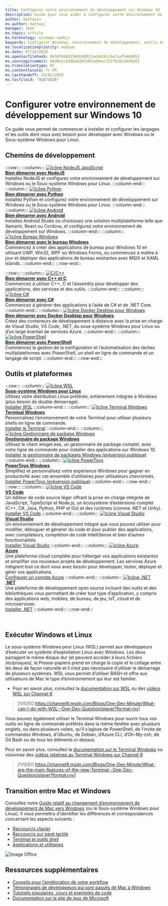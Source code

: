 ```yaml
---
title: Configurer votre environnement de développement sur Windows 10
description: Guide pour vous aider à configurer votre environnement de développement sur Windows et à installer vos outils et langages de code préférés. Que vous préfériez utiliser des commandes et des outils Python, NodeJS, VS Code, Git, Bash, Linux ou Android Studio, nous vous proposons de nouveaux outils efficaces tels que Terminal Windows et WSL.
author: mattwojo
ms.author: mattwoj
manager: jken
ms.topic: article
ms.technology: windows-nodejs
keywords: Configurer Windows, environnement de développement, outils de développement, chemins de développement, Microsoft, Windows, développeur, conseils, performances, WSL, terminal, NodeJS, Python
ms.localizationpriority: medium
ms.date: 07/24/2020
ms.openlocfilehash: 0b3df6b081504b98933ae5b261c6e7aaf5464953
ms.sourcegitcommit: b8d0e2c6186ab28fe07eddeec372fb2814bd4a55
ms.translationtype: HT
ms.contentlocale: fr-FR
ms.lasthandoff: 10/02/2020
ms.locfileid: "91671626"
---
```

# <a name="set-up-your-development-environment-on-windows-10"></a>Configurer votre environnement de développement sur Windows 10

Ce guide vous permet de commencer à installer et configurer les langages et les outils dont vous avez besoin pour développer avec Windows ou le Sous-système Windows pour Linux.

## <a name="development-paths"></a>Chemins de développement

:::row:::
    :::column:::
       [![Icône NodeJS JavaScript](../images/nodejs-logo.png)](../nodejs/index.yml)<br>
        **[Bien démarrer avec NodeJS](../nodejs/index.yml)**<br>
        Installez NodeJS et configurez votre environnement de développement sur Windows ou le Sous-système Windows pour Linux.
    :::column-end:::
    :::column:::
       [![Icône Python](../images/python-logo.png)](../python/index.yml)<br>
        **[Bien démarrer avec Python](../python/index.yml)**<br>
        Installez Python et configurez votre environnement de développement sur Windows ou le Sous-système Windows pour Linux.
    :::column-end:::
    :::column:::
       [![Icône Android](../images/android-logo.png)](/windows/android)<br>
        **[Bien démarrer avec Android](/windows/android)**<br>
        Installez Android Studio ou choisissez une solution multiplateforme telle que Xamarin, React ou Cordova, et configurez votre environnement de développement sur Windows.
    :::column-end:::
    :::column:::
       [![Icône Bureau Windows](../images/windows-logo.png)](../apps/index.yml)<br>
        **[Bien démarrer avec le bureau Windows](../apps/index.yml)**<br>
        Commencez à créer des applications de bureau pour Windows 10 en utilisant UWP, Win32, WPF ou Windows Forms, ou commencez à mettre à jour et déployer des applications de bureau existantes avec MSIX et XAML Islands.
    :::column-end:::
:::row-end:::

:::row:::
    :::column:::
       [![C/C++](../images/c-logo.png)](/cpp/)<br>
        **[Bien démarrer avec C++ et C](/cpp/)**<br>
        Commencez à utiliser C++, C et l’assembly pour développer des applications, des services et des outils.
    :::column-end:::
    :::column:::
       [![Icône C#](../images/csharp-logo.png)](/dotnet/csharp/)<br>
        **[Bien démarrer avec C#](/dotnet/csharp/)**<br>
        Commencez à générer des applications à l’aide de C# et de .NET Core.
    :::column-end:::
    :::column:::
       [![Icône Docker Desktop pour Windows](../images/docker-logo.png)](../dev-environment/docker/overview.md)<br>
        **[Bien démarrer avec Docker Desktop pour Windows](../dev-environment/docker/overview.md)**<br>
        Créez des conteneurs de développement à distance avec la prise en charge de Visual Studio, VS Code, .NET, du sous-système Windows pour Linux ou d’un large éventail de services Azure.
    :::column-end:::
    :::column:::
       [![Icône PowerShell](../images/powershell.png)](/powershell/)<br>
        **[Bien démarrer avec PowerShell](/powershell/)**<br>
        Commencez la gestion de la configuration et l’automatisation des tâches multiplateformes avec PowerShell, un shell en ligne de commande et un langage de script.
    :::column-end:::
:::row-end:::

## <a name="tools-and-platforms"></a>Outils et plateformes

:::row:::
    :::column:::
       [![Icône WSL](../images/windows-linux-dev-env.png)](/windows/wsl/)<br>
        **[Sous-système Windows pour Linux](/windows/wsl/)**<br>
        Utilisez votre distribution Linux préférée, entièrement intégrée à Windows (plus besoin de double démarrage).<br>
        [Installer WSL](/windows/wsl/install-win10)
    :::column-end:::
    :::column:::
       [![Icône Terminal Windows](../images/terminal.png)](/windows/terminal/)<br>
        **[Terminal Windows](/windows/terminal/)**<br>
        Personnalisez l’environnement de votre Terminal pour utiliser plusieurs shells en ligne de commande.
        <br>
        [Installer le Terminal](https://www.microsoft.com/p/windows-terminal/9n0dx20hk701?rtc=1&activetab=pivot:overviewtab)
    :::column-end:::
    :::column:::
       [![Icône Gestionnaire de package Windows](../images/winget.png)](../package-manager/index.md)<br>
        **[Gestionnaire de package Windows](../package-manager/index.md)**<br>
        Utilisez le client winget.exe, un gestionnaire de package complet, avec votre ligne de commande pour installer des applications sur Windows 10.<br>
        [Installer le gestionnaire de packages Windows (préversion publique)](../package-manager/winget/index.md#install-winget)
    :::column-end:::
    :::column:::
       [![Icône PowerToys](../images/powertoys.png)](https://github.com/microsoft/PowerToys)<br>
        **[PowerToys Windows](https://github.com/microsoft/PowerToys)**<br>
        Simplifiez et personnalisez votre expérience Windows pour gagner en productivité avec cet ensemble d’utilitaires pour utilisateurs chevronnés.<br>
        [Installer PowerToys (préversion publique)](https://github.com/microsoft/PowerToys#installing-and-running-microsoft-powertoys)
    :::column-end:::
:::row-end:::
:::row:::
    :::column:::
       [![Icône VS Code](../images/Vscode.png)](https://code.visualstudio.com/docs)<br>
        **[VS Code](https://code.visualstudio.com/docs)**<br>
        Un éditeur de code source léger offrant la prise en charge intégrée de JavaScript, TypeScript et Node.js, un écosystème d’extensions complet (C++, C#, Java, Python, PHP et Go) et des runtimes (comme .NET et Unity).<br>
        [Installer VS Code](https://code.visualstudio.com/download)
    :::column-end:::
    :::column:::
       [![Icône Visual Studio](../images/visualstudio.png)](/visualstudio/windows/)<br>
        **[Visual Studio](/visualstudio/windows/)**<br>
        Un environnement de développement intégré que vous pouvez utiliser pour modifier, déboguer et générer du code et pour publier des applications, avec compilateurs, complétion de code IntelliSense et bien d’autres fonctionnalités.<br>
        [Installer Visual Studio](/visualstudio/install/install-visual-studio)
    :::column-end:::
    :::column:::
       [![icône Azure](../images/Azure.png)](/azure/guides/developer/azure-developer-guide)<br>
        **[Azure](/azure/guides/developer/azure-developer-guide)**<br>
        Une plateforme cloud complète pour héberger vos applications existantes et simplifier vos nouveaux projets de développement. Les services Azure intègrent tout ce dont vous avez besoin pour développer, tester, déployer et gérer vos applications.<br>
        [Configurer un compte Azure](https://azure.microsoft.com/free/)
    :::column-end:::
    :::column:::
       [![Icône .NET](../images/net.png)](https://dotnet.microsoft.com/)<br>
        **[.NET](/dotnet/standard/get-started/)**<br>
        Une plateforme de développement open source incluant des outils et des bibliothèques vous permettant de créer tout type d’application, y compris des applications web, mobiles, de bureau, de jeu, IoT, cloud et de microservices.<br>
        [Installer .NET](https://dotnet.microsoft.com/download)
    :::column-end:::
:::row-end:::

<br>

## <a name="run-windows-and-linux"></a>Exécuter Windows et Linux

Le sous-système Windows pour Linux (WSL) permet aux développeurs d’exécuter un système d’exploitation Linux avec Windows. Les deux partagent le même disque dur (et peuvent accéder à leurs fichiers réciproques), le Presse-papiers prend en charge la copie et le collage entre les deux de façon naturelle et il n’est pas nécessaire d’utiliser le démarrage de plusieurs systèmes. WSL vous permet d’utiliser BASH et offre aux utilisateurs de Mac le type d’environnement qui leur est familier.
- Pour en savoir plus, consultez la [documentation sur WSL](/windows/wsl) ou des [vidéos WSL sur Channel 9](https://channel9.msdn.com/Search?term=wsl&lang-en=true).

> [!VIDEO https://channel9.msdn.com/Blogs/One-Dev-Minute/What-can-I-do-with-WSL--One-Dev-Question/player?format=ny]

Vous pouvez également utiliser le Terminal Windows pour ouvrir tous vos outils en ligne de commande préférés dans la même fenêtre avec plusieurs onglets, ou dans plusieurs volets, qu’il s’agisse de PowerShell, de l’invite de commandes Windows, d’Ubuntu, de Debian, d’Azure CLI, d’Oh-My-zsh, de Git Bash ou de tous les éléments ci-dessus.

Pour en savoir plus, consultez la [documentation sur le Terminal Windows](/windows/terminal) ou visionnez des [vidéos relatives au Terminal Windows sur Channel 9](https://channel9.msdn.com/Search?term=windows%20terminal&lang-en=true).

> [!VIDEO https://channel9.msdn.com/Blogs/One-Dev-Minute/What-are-the-main-features-of-the-new-Terminal--One-Dev-Question/player?format=ny]

## <a name="transitioning-between-mac-and-windows"></a>Transition entre Mac et Windows

Consultez notre [Guide relatif au changement d’environnement de développement de Mac vers Windows](./mac-to-windows.md) (ou le Sous-système Windows pour Linux). Il vous permettra d’identifier les différences et correspondances concernant les aspects suivants :

- [Raccourcis clavier](./mac-to-windows.md#keyboard-shortcuts)
- [Raccourcis sur pavé tactile](./mac-to-windows.md#trackpad-shortcuts)
- [Terminal et outils shell](./mac-to-windows.md#command-line-shells-and-terminals)
- [Applications et utilitaires](./mac-to-windows.md#apps-and-utilities)

![Image Office](../images/flashy-office3.png)

## <a name="additional-resources"></a>Ressources supplémentaires

- [Conseils pour l’amélioration de votre workflow](./tips.md)
- [Témoignages de développeurs qui sont passés de Mac à Windows](./dev-stories.md)
- [Tutoriels populaires, cours et exemples de code](./tutorials.md)
- [Documentation sur la pile de jeux de Microsoft](/gaming/)